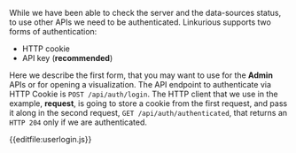 While we have been able to check the server and the data-sources status, to use other APIs we need to be authenticated.
Linkurious supports two forms of authentication:
 - HTTP cookie
 - API key (**recommended**)

Here we describe the first form, that you may want to use for the **Admin** APIs or for opening a visualization. The API endpoint to authenticate via HTTP Cookie is `POST /api/auth/login`.
The HTTP client that we use in the example, **request**, is going to store a cookie from the first request, and pass it along in the second request, `GET /api/auth/authenticated`, that returns an `HTTP 204` only if we are authenticated.

{{editfile:userlogin.js}}
